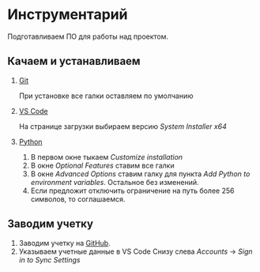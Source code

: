 # Инструментарий

Подготавливаем ПО для работы над проектом.

## Качаем и устанавливаем

1. [Git][git-download]

    При установке все галки оставляем по умолчанию

2. [VS Code][vs-code-download]

    На странице загрузки выбираем версию _System Installer x64_

3. [Python][python-download]
    1. В первом окне тыкаем _Customize installation_
    2. В окне _Optional Features_ ставим все галки
    3. В окне _Advanced Options_ ставим галку для пункта
        _Add Python to environment variables_.
        Остальное без изменений.
    4. Если предложит отключить ограничение на путь более 256 символов,
        то соглашаемся.

## Заводим учетку

1. Заводим учетку на [GitHub][github].
2. Указываем учетные данные в VS Code
    Снизу слева _Accounts_ → _Sign in to Sync Settings_

[git-download]: https://git-scm.com/download/win
[github]: https://github.com/
[vs-code-download]: https://code.visualstudio.com/#alt-downloads
[python-download]: https://www.python.org/downloads/
